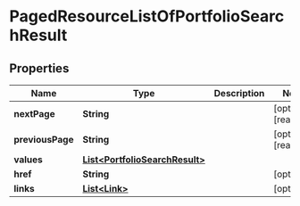 

# PagedResourceListOfPortfolioSearchResult

## Properties

Name | Type | Description | Notes
------------ | ------------- | ------------- | -------------
**nextPage** | **String** |  |  [optional] [readonly]
**previousPage** | **String** |  |  [optional] [readonly]
**values** | [**List&lt;PortfolioSearchResult&gt;**](PortfolioSearchResult.md) |  | 
**href** | **String** |  |  [optional]
**links** | [**List&lt;Link&gt;**](Link.md) |  |  [optional]



